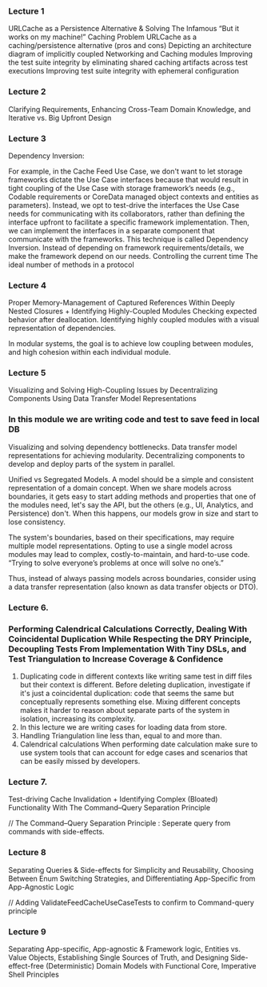 
### Lecture 1
  URLCache as a Persistence Alternative & Solving The Infamous “But it works on my machine!” Caching Problem
URLCache as a caching/persistence alternative (pros and cons)
Depicting an architecture diagram of implicitly coupled Networking and Caching modules
Improving the test suite integrity by eliminating shared caching artifacts across test executions
Improving test suite integrity with ephemeral configuration


### Lecture 2
  Clarifying Requirements, Enhancing Cross-Team Domain Knowledge, and Iterative vs. Big Upfront Design

### Lecture 3
Dependency Inversion:

For example, in the Cache Feed Use Case, we don't want to let storage frameworks dictate the Use Case interfaces because that would result in tight coupling of the Use Case with storage framework’s needs (e.g., Codable requirements or CoreData managed object contexts and entities as parameters). Instead, we opt to test-drive the interfaces the Use Case needs for communicating with its collaborators, rather than defining the interface upfront to facilitate a specific framework implementation. Then, we can implement the interfaces in a separate component that communicate with the frameworks. This technique is called Dependency Inversion. Instead of depending on framework requirements/details, we make the framework depend on our needs.
Controlling the current time
The ideal number of methods in a protocol


### Lecture 4
  Proper Memory-Management of Captured References Within Deeply Nested Closures + Identifying Highly-Coupled Modules
Checking expected behavior after deallocation.
Identifying highly coupled modules with a visual representation of dependencies.

In modular systems, the goal is to achieve low coupling between modules, and high cohesion within each individual module.



### Lecture 5
  Visualizing and Solving High-Coupling Issues by Decentralizing Components Using Data Transfer Model Representations
### In this module we are writing code and test to save feed in local DB

Visualizing and solving dependency bottlenecks.
Data transfer model representations for achieving modularity.
Decentralizing components to develop and deploy parts of the system in parallel.

Unified vs Segregated Models.
A model should be a simple and consistent representation of a domain concept. When we share models across boundaries, it gets easy to start adding methods and properties that one of the modules need, let's say the API, but the others (e.g., UI, Analytics, and Persistence) don't. When this happens, our models grow in size and start to lose consistency. 

The system's boundaries, based on their specifications, may require multiple model representations. Opting to use a single model across modules may lead to complex, costly-to-maintain, and hard-to-use code. “Trying to solve everyone’s problems at once will solve no one’s.” 

Thus, instead of always passing models across boundaries, consider using a data transfer representation (also known as data transfer objects or DTO).



### Lecture 6. 
### Performing Calendrical Calculations Correctly, Dealing With Coincidental Duplication While Respecting the DRY Principle, Decoupling Tests From Implementation With Tiny DSLs, and Test Triangulation to Increase Coverage & Confidence

1. Duplicating code in different contexts
  like writing same test in diff files but their context is different.
  Before deleting duplication, investigate if it's just a coincidental duplication: code that seems the same but conceptually represents something else. Mixing different concepts makes it harder to reason about separate parts of the system in isolation, increasing its complexity.
2. In this lecture we are writing cases for loading data from store.
3. Handling Triangulation line less than, equal to and more than.
4. Calendrical calculations
When performing date calculation make sure to use system tools that can account for edge cases and scenarios that can be easily missed by developers.

### Lecture 7.
  Test-driving Cache Invalidation + Identifying Complex (Bloated) Functionality With The Command–Query Separation Principle

// The Command–Query Separation Principle :
Seperate query from commands with side-effects.

### Lecture 8 
 Separating Queries & Side-effects for Simplicity and Reusability, Choosing Between Enum Switching Strategies, and Differentiating App-Specific from App-Agnostic Logic
 
 // Adding ValidateFeedCacheUseCaseTests to confirm to Command-query principle

 ### Lecture 9
 Separating App-specific, App-agnostic & Framework logic, Entities vs. Value Objects, Establishing Single Sources of Truth, and Designing Side-effect-free (Deterministic) Domain Models with Functional Core, Imperative Shell Principles
